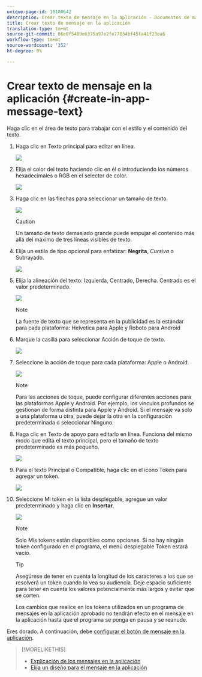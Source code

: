 ```yaml
---
unique-page-id: 10100642
description: Crear texto de mensaje en la aplicación - Documentos de marketing - Documentación del producto
title: Crear texto de mensaje en la aplicación
translation-type: tm+mt
source-git-commit: 06e0f5489e6375a97e2fe77834bf45fa41f23ea6
workflow-type: tm+mt
source-wordcount: '352'
ht-degree: 0%

---
```



# Crear texto de mensaje en la aplicación {#create-in-app-message-text}

Haga clic en el área de texto para trabajar con el estilo y el contenido del texto.

1. Haga clic en Texto principal para editar en línea.

   ![](assets/image2016-5-6-9-3a56-3a56.png)

1. Elija el color del texto haciendo clic en él o introduciendo los números hexadecimales o RGB en el selector de color.

   ![](assets/image2016-5-6-9-3a59-3a1.png)

1. Haga clic en las flechas para seleccionar un tamaño de texto.

   ![](assets/image2016-5-6-10-3a6-3a51.png)

   >[!CAUTION]
   >
   >Un tamaño de texto demasiado grande puede empujar el contenido más allá del máximo de tres líneas visibles de texto.

1. Elija un estilo de tipo opcional para enfatizar: **Negrita**, _Cursiva_ o Subrayado.

   ![](assets/image2016-5-6-10-3a15-3a32.png)

1. Elija la alineación del texto: Izquierda, Centrado, Derecha. Centrado es el valor predeterminado.

   ![](assets/image2016-5-6-10-3a18-3a45.png)

   >[!NOTE]
   >
   >La fuente de texto que se representa en la publicidad es la estándar para cada plataforma: Helvetica para Apple y Roboto para Android

1. Marque la casilla para seleccionar Acción de toque de texto.

   ![](assets/image2016-5-6-10-3a20-3a41.png)

1. Seleccione la acción de toque para cada plataforma: Apple o Android.

   ![](assets/image2016-5-6-10-3a22-3a12.png)

   >[!NOTE]
   >
   >Para las acciones de toque, puede configurar diferentes acciones para las plataformas Apple y Android. Por ejemplo, los vínculos profundos se gestionan de forma distinta para Apple y Android. Si el mensaje va solo a una plataforma u otra, puede dejar la otra en la configuración predeterminada o seleccionar Ninguno.

1. Haga clic en Texto de apoyo para editarlo en línea. Funciona del mismo modo que edita el texto principal, pero el tamaño de texto predeterminado es más pequeño.

   ![](assets/image2016-5-6-10-3a26-3a27.png)

1. Para el texto Principal o Compatible, haga clic en el icono Token para agregar un token.

   ![](assets/image2016-5-6-10-3a29-3a2.png)

1. Seleccione Mi token en la lista desplegable, agregue un valor predeterminado y haga clic en **Insertar**.

   ![](assets/mytoken.png)

   >[!NOTE]
   >
   >Solo Mis tokens están disponibles como opciones. Si no hay ningún token configurado en el programa, el menú desplegable Token estará vacío.

   >[!TIP]
   >
   >Asegúrese de tener en cuenta la longitud de los caracteres a los que se resolverá un token cuando lo vea su audiencia. Deje espacio suficiente para tener en cuenta los valores potencialmente más largos y evitar que se corten.

   Los cambios que realice en los tokens utilizados en un programa de mensajes en la aplicación aprobado no tendrán efecto en el mensaje en la aplicación hasta que el programa se ponga en pausa y se reanude.

Eres dorado. A continuación, debe [configurar el botón de mensaje en la aplicación](/help/marketo/product-docs/mobile-marketing/in-app-messages/creating-in-app-messages/set-up-the-in-app-message-button.md).

>[!MORELIKETHIS]
>
>* [Explicación de los mensajes en la aplicación](/help/marketo/product-docs/mobile-marketing/in-app-messages/understanding-in-app-messages.md)
>* [Elija un diseño para el mensaje en la aplicación](/help/marketo/product-docs/mobile-marketing/in-app-messages/creating-in-app-messages/choose-a-layout-for-your-in-app-message.md)

